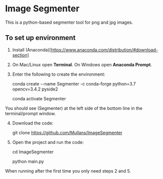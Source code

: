 # Image Segmenter

This is a python-based segmenter tool for png and jpg images.

## To set up environment
1. Install (Anaconda)[https://www.anaconda.com/distribution/#download-section]
2. On Mac/Linux open **Terminal**. On Windows open **Anaconda Prompt**.
3. Enter the following to create the environment:

    conda create --name Segmenter -c conda-forge python=3.7 opencv=3.4.2 pyside2
    
    conda activate Segmenter

You should see (Segmenter) at the left side of the bottom line in the terminal/prompt window.

4. Download the code:

    git clone https://github.com/Mullans/ImageSegmenter
    
5. Open the project and run the code:

    cd ImageSegmenter
    
    python main.py
    
When running after the first time you only need steps 2 and 5.